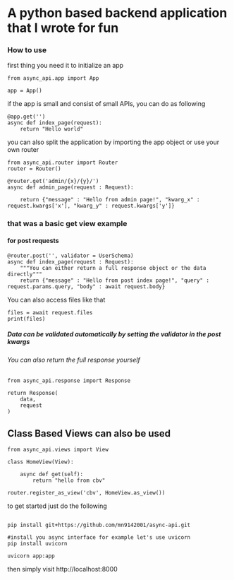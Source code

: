 # A python based backend application that I wrote for fun

### How to use
first thing you need it to initialize an app

```
from async_api.app import App

app = App()
```


if the app is small and consist of small APIs, you can do as following
```
@app.get('')
async def index_page(request):
    return "Hello world"
```

you can also split the application by importing the app object or use your own router

```
from async_api.router import Router
router = Router()

@router.get('admin/{x}/{y}/')
async def admin_page(request : Request):
    
    return {"message" : "Hello from admin page!", "kwarg_x" : request.kwargs['x'], "kwarg_y" : request.kwargs['y']}
```

### that was a basic get view example

#### for post requests
```
@router.post('', validator = UserSchema)
async def index_page(request : Request):
    """You can either return a full response object or the data directly"""
    return {"message" : "Hello from post index page!", "query" : request.params.query, "body" : await request.body}
```

You can also access files like that

```
files = await request.files
print(files)
```

##### Data can be validated automatically by setting the validator in the post kwargs

###### You can also return the full response yourself

```
from async_api.response import Response

return Response(
    data,
    request
)
```

## Class Based Views can also be used
```
from async_api.views import View

class HomeView(View):
    
    async def get(self):        
        return "hello from cbv"    

router.register_as_view('cbv', HomeView.as_view())
```


to get started just do the following

```

pip install git+https://github.com/mn9142001/async-api.git

#install you async interface for example let's use uvicorn
pip install uvicorn

uvicorn app:app 
```

then simply visit http://localhost:8000


